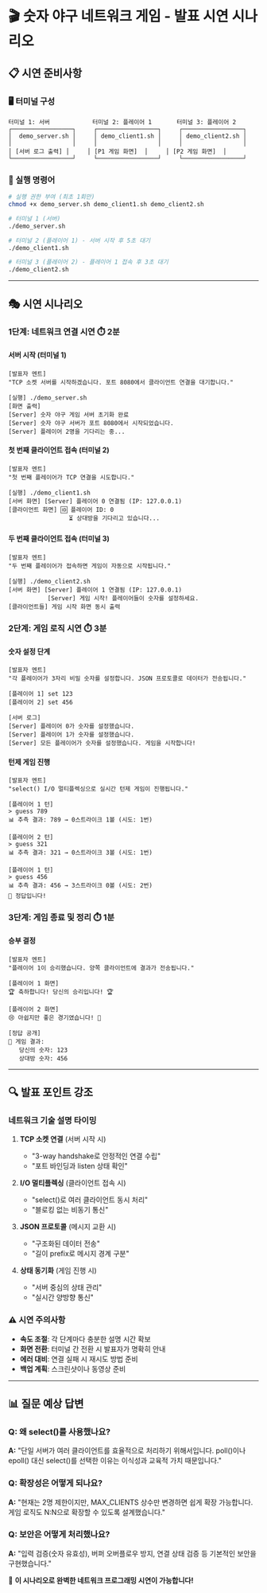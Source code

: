 # 🎬 숫자 야구 네트워크 게임 - 발표 시연 시나리오

## 📋 **시연 준비사항**

### **🖥️ 터미널 구성**
```
터미널 1: 서버            터미널 2: 플레이어 1       터미널 3: 플레이어 2
┌─────────────────┐     ┌─────────────────┐     ┌─────────────────┐
│  demo_server.sh │     │ demo_client1.sh │     │ demo_client2.sh │
│                 │     │                 │     │                 │
│ [서버 로그 출력] │     │ [P1 게임 화면]  │     │ [P2 게임 화면]  │
└─────────────────┘     └─────────────────┘     └─────────────────┘
```

### **🚀 실행 명령어**
```bash
# 실행 권한 부여 (최초 1회만)
chmod +x demo_server.sh demo_client1.sh demo_client2.sh

# 터미널 1 (서버)
./demo_server.sh

# 터미널 2 (플레이어 1) - 서버 시작 후 5초 대기
./demo_client1.sh  

# 터미널 3 (플레이어 2) - 플레이어 1 접속 후 3초 대기
./demo_client2.sh
```

---

## 🎭 **시연 시나리오**

### **1단계: 네트워크 연결 시연** ⏱️ 2분

#### **서버 시작 (터미널 1)**
```
[발표자 멘트]
"TCP 소켓 서버를 시작하겠습니다. 포트 8080에서 클라이언트 연결을 대기합니다."

[실행] ./demo_server.sh
[화면 출력]
[Server] 숫자 야구 게임 서버 초기화 완료
[Server] 숫자 야구 서버가 포트 8080에서 시작되었습니다.
[Server] 플레이어 2명을 기다리는 중...
```

#### **첫 번째 클라이언트 접속 (터미널 2)**
```
[발표자 멘트]
"첫 번째 플레이어가 TCP 연결을 시도합니다."

[실행] ./demo_client1.sh
[서버 화면] [Server] 플레이어 0 연결됨 (IP: 127.0.0.1)
[클라이언트 화면] 🆔 플레이어 ID: 0
                 ⏳ 상대방을 기다리고 있습니다...
```

#### **두 번째 클라이언트 접속 (터미널 3)**
```
[발표자 멘트]
"두 번째 플레이어가 접속하면 게임이 자동으로 시작됩니다."

[실행] ./demo_client2.sh
[서버 화면] [Server] 플레이어 1 연결됨 (IP: 127.0.0.1)
           [Server] 게임 시작! 플레이어들이 숫자를 설정하세요.
[클라이언트들] 게임 시작 화면 동시 출력
```

### **2단계: 게임 로직 시연** ⏱️ 3분

#### **숫자 설정 단계**
```
[발표자 멘트]
"각 플레이어가 3자리 비밀 숫자를 설정합니다. JSON 프로토콜로 데이터가 전송됩니다."

[플레이어 1] set 123
[플레이어 2] set 456

[서버 로그]
[Server] 플레이어 0가 숫자를 설정했습니다.
[Server] 플레이어 1가 숫자를 설정했습니다.
[Server] 모든 플레이어가 숫자를 설정했습니다. 게임을 시작합니다!
```

#### **턴제 게임 진행**
```
[발표자 멘트]
"select() I/O 멀티플렉싱으로 실시간 턴제 게임이 진행됩니다."

[플레이어 1 턴]
> guess 789
📊 추측 결과: 789 → 0스트라이크 1볼 (시도: 1번)

[플레이어 2 턴]  
> guess 321
📊 추측 결과: 321 → 0스트라이크 3볼 (시도: 1번)

[플레이어 1 턴]
> guess 456
📊 추측 결과: 456 → 3스트라이크 0볼 (시도: 2번)
🎉 정답입니다!
```

### **3단계: 게임 종료 및 정리** ⏱️ 1분

#### **승부 결정**
```
[발표자 멘트]
"플레이어 1이 승리했습니다. 양쪽 클라이언트에 결과가 전송됩니다."

[플레이어 1 화면]
🏆 축하합니다! 당신의 승리입니다! 🏆

[플레이어 2 화면]  
😢 아쉽지만 좋은 경기였습니다! 💪

[정답 공개]
📝 게임 결과:
   당신의 숫자: 123
   상대방 숫자: 456
```

---

## 🔍 **발표 포인트 강조**

### **네트워크 기술 설명 타이밍**

1. **TCP 소켓 연결** (서버 시작 시)
   - "3-way handshake로 안정적인 연결 수립"
   - "포트 바인딩과 listen 상태 확인"

2. **I/O 멀티플렉싱** (클라이언트 접속 시)
   - "select()로 여러 클라이언트 동시 처리"
   - "블로킹 없는 비동기 통신"

3. **JSON 프로토콜** (메시지 교환 시)
   - "구조화된 데이터 전송"
   - "길이 prefix로 메시지 경계 구분"

4. **상태 동기화** (게임 진행 시)
   - "서버 중심의 상태 관리"
   - "실시간 양방향 통신"

### **⚠️ 시연 주의사항**

- **속도 조절**: 각 단계마다 충분한 설명 시간 확보
- **화면 전환**: 터미널 간 전환 시 발표자가 명확히 안내
- **에러 대비**: 연결 실패 시 재시도 방법 준비
- **백업 계획**: 스크린샷이나 동영상 준비

---

## 📊 **질문 예상 답변**

### **Q: 왜 select()를 사용했나요?**
**A:** "단일 서버가 여러 클라이언트를 효율적으로 처리하기 위해서입니다. poll()이나 epoll() 대신 select()를 선택한 이유는 이식성과 교육적 가치 때문입니다."

### **Q: 확장성은 어떻게 되나요?**  
**A:** "현재는 2명 제한이지만, MAX_CLIENTS 상수만 변경하면 쉽게 확장 가능합니다. 게임 로직도 N:N으로 확장할 수 있도록 설계했습니다."

### **Q: 보안은 어떻게 처리했나요?**
**A:** "입력 검증(숫자 유효성), 버퍼 오버플로우 방지, 연결 상태 검증 등 기본적인 보안을 구현했습니다."

🎯 **이 시나리오로 완벽한 네트워크 프로그래밍 시연이 가능합니다!** 